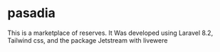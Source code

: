 # pasadia
This is a marketplace of reserves. It Was developed using Laravel 8.2, Tailwind css, and the package Jetstream with livewere

